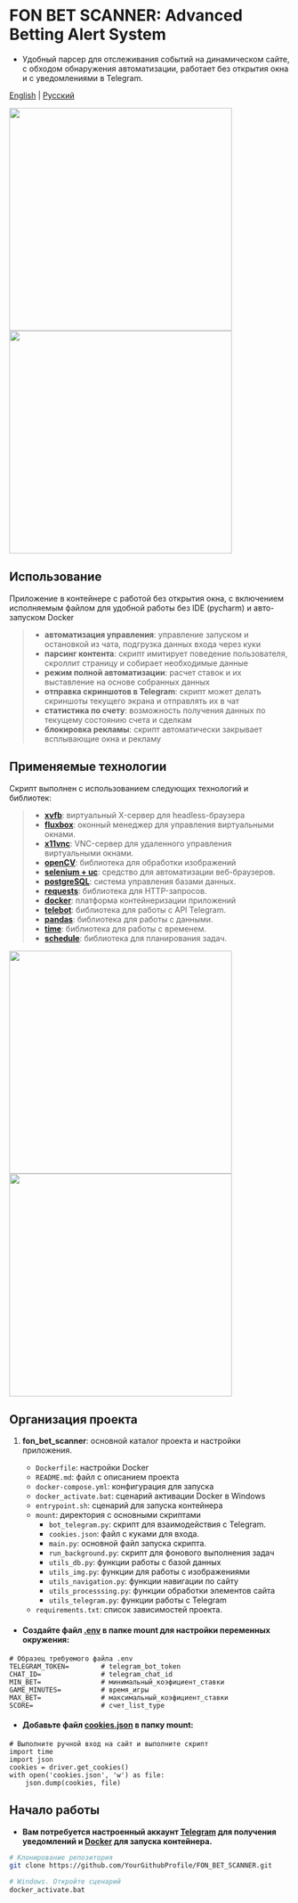 # FON BET SCANNER: Advanced Betting Alert System
- Удобный парсер для отслеживания событий на динамическом сайте, с обходом обнаружения автоматизации, работает без открытия окна и с уведомлениями в Telegram.

[English](./README_en.md) | [Русский](./README.md)

<p align="left">
 <img src="img/01_fon_bet_scanner_1.png" width="400">
 <img src="img/01_fon_bet_scanner_2.png" width="400">
</p>

## Использование 
Приложение в контейнере c работой без открытия окна, с включением исполняемым файлом для удобной работы без IDE (pycharm) и авто-запуском Docker
> - **автоматизация управления**: управление запуском и остановкой из чата, подгрузка данных входа через куки
> - **парсинг контента**: скрипт имитирует поведение пользователя, скроллит страницу и собирает необходимые данные
> - **режим полной автоматизации**: расчет ставок и их выставление на основе собранных данных
> - **отправка скриншотов в Telegram**: скрипт может делать скриншоты текущего экрана и отправлять их в чат
> - **статистика по счету**: возможность получения данных по текущему состоянию счета и сделкам
> - **блокировка рекламы**: скрипт автоматически закрывает всплывающие окна и рекламу

## Применяемые технологии
Скрипт выполнен с использованием следующих технологий и библиотек:
> - **[xvfb](https://www.x.org/releases/X11R7.6/doc/man/man1/Xvfb.1.xhtml)**: виртуальный X-сервер для headless-браузера
> - **[fluxbox](https://fluxbox.org/)**: оконный менеджер для управления виртуальными окнами.
> - **[x11vnc](https://www.karlrunge.com/x11vnc/)**: VNC-сервер для удаленного управления виртуальными окнами.
> - **[openCV](https://opencv.org/)**: библиотека для обработки изображений
> - **[selenium + uc](https://www.selenium.dev/)**: средство для автоматизации веб-браузеров.
> - **[postgreSQL](https://www.postgresql.org)**: система управления базами данных.
> - **[requests](https://docs.python-requests.org/en/latest/)**: библиотека для HTTP-запросов.
> - **[docker](https://www.docker.com/)**: платформа контейнеризации приложений
> - **[telebot](https://pypi.org/project/pyTelegramBotAPI/)**: библиотека для работы с API Telegram.
> - **[pandas](https://pandas.pydata.org/)**: библиотека для работы с данными.
> - **[time](https://docs.python.org/3/library/time.html)**: библиотека для работы с временем.
> - **[schedule](https://schedule.readthedocs.io/en/stable/)**: библиотека для планирования задач.

<p align="left">
   <img src="img/02_fon_bet_scanner_1.png" width="400">
   <img src="img/02_fon_bet_scanner_2.png" width="400">
</p>

## Организация проекта

1. **fon_bet_scanner**: основной каталог проекта и настройки приложения.

    - `Dockerfile`: настройки Docker
    - `README.md`: файл с описанием проекта
    - `docker-compose.yml`: конфигурация для запуска
    - `docker_activate.bat`: сценарий активации Docker в Windows
    - `entrypoint.sh`: сценарий для запуска контейнера
    - `mount`: директория с основными скриптами
        - `bot_telegram.py`: скрипт для взаимодействия с Telegram.
        - `cookies.json`: файл с куками для входа.
        - `main.py`: основной файл запуска скрипта.
        - `run_background.py`: скрипт для фонового выполнения задач
        - `utils_db.py`: функции работы с базой данных
        - `utils_img.py`: функции для работы с изображениями
        - `utils_navigation.py`: функции навигации по сайту
        - `utils_processsing.py`: функции обработки элементов сайта
        - `utils_telegram.py`: функции работы с Telegram
    - `requirements.txt`: список зависимостей проекта.
      
- #### Создайте файл [.env]() в папке mount для настройки переменных окружения:
```dotenv 
# Образец требуемого файла .env
TELEGRAM_TOKEN=        # telegram_bot_token
CHAT_ID=               # telegram_chat_id
MIN_BET=               # минимальный_коэфициент_ставки
GAME_MINUTES=          # время_игры
MAX_BET=               # максимальный_коэфициент_ставки
SCORE=                 # счет_list_type
```
- #### Добавьте файл [cookies.json]() в папку mount:
```dotenv
# Выполните ручной вход на сайт и выполните скрипт
import time
import json
cookies = driver.get_cookies()
with open('cookies.json', 'w') as file:
    json.dump(cookies, file)
```
 ## Начало работы
- **Вам потребуется настроенный аккаунт [Telegram](https://core.telegram.org/bots) для получения уведомлений и [Docker](https://www.docker.com/) для запуска контейнера.**

```bash
# Клонирование репозитория
git clone https://github.com/YourGithubProfile/FON_BET_SCANNER.git

# Windows. Откройте сценарий
docker_activate.bat
```


